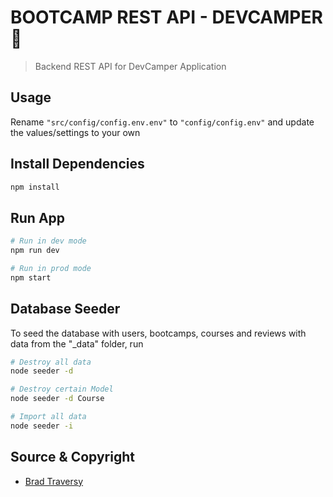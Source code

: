 # BOOTCAMP REST API - DEVCAMPER 🌱

> Backend REST API for DevCamper Application

## Usage

Rename `"src/config/config.env.env"` to `"config/config.env"` and update the values/settings to your own

## Install Dependencies

```bash
npm install
```

## Run App

```bash
# Run in dev mode
npm run dev

# Run in prod mode
npm start
```

## Database Seeder

To seed the database with users, bootcamps, courses and reviews with data from the "\_data" folder, run

```bash
# Destroy all data
node seeder -d

# Destroy certain Model
node seeder -d Course

# Import all data
node seeder -i
```

## Source & Copyright

- [Brad Traversy](https://www.udemy.com/course/nodejs-api-masterclass/)
